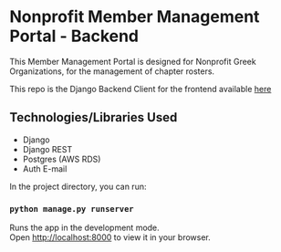 # Nonprofit Member Management Portal - Backend
This Member Management Portal is designed for Nonprofit Greek Organizations, for the management of chapter rosters.

This repo is the Django Backend Client for the frontend available [here](https://github.com/jamesocana6/glo-management-frontend)

## Technologies/Libraries Used
* Django
* Django REST
* Postgres (AWS RDS)
* Auth E-mail


In the project directory, you can run:
### `python manage.py runserver`
Runs the app in the development mode.\
Open [http://localhost:8000](http://localhost:8000) to view it in your browser.
